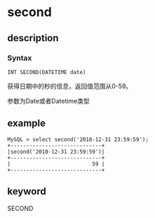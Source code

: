 # second

## description

### Syntax

`INT SECOND(DATETIME date)`

获得日期中的秒的信息，返回值范围从0-59。

参数为Date或者Datetime类型

## example

```Plain Text
MySQL > select second('2018-12-31 23:59:59');
+-----------------------------+
|second('2018-12-31 23:59:59')|
+-----------------------------+
|                          59 |
+-----------------------------+
```

## keyword

SECOND
